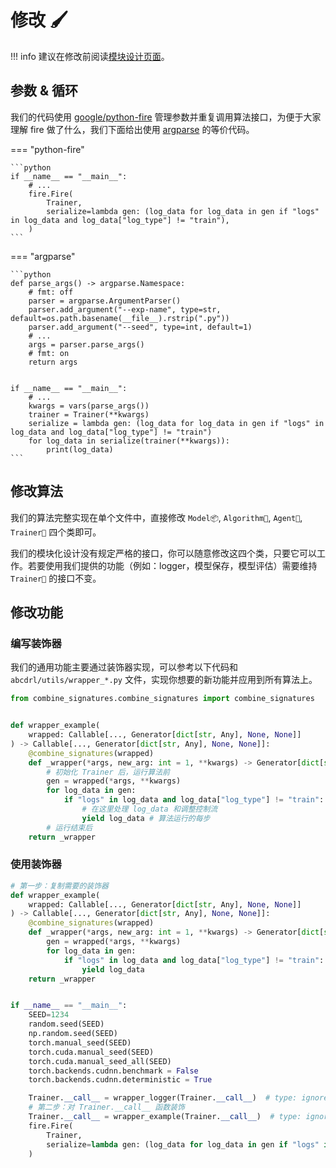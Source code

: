 # 修改 🖌

!!! info
    建议在修改前阅读[模块设计页面](abstractions.zh.md)。

## 参数 & 循环

我们的代码使用 [google/python-fire](https://github.com/google/python-fire) 管理参数并重复调用算法接口，为便于大家理解 fire 做了什么，我们下面给出使用 [argparse](https://docs.python.org/3/library/argparse.html) 的等价代码。

=== "python-fire"

    ```python
    if __name__ == "__main__":
        # ...
        fire.Fire(
            Trainer,
            serialize=lambda gen: (log_data for log_data in gen if "logs" in log_data and log_data["log_type"] != "train"),
        )
    ```

=== "argparse"

    ```python
    def parse_args() -> argparse.Namespace:
        # fmt: off
        parser = argparse.ArgumentParser()
        parser.add_argument("--exp-name", type=str, default=os.path.basename(__file__).rstrip(".py"))
        parser.add_argument("--seed", type=int, default=1)
        # ...
        args = parser.parse_args()
        # fmt: on
        return args


    if __name__ == "__main__":
        # ...
        kwargs = vars(parse_args())
        trainer = Trainer(**kwargs)
        serialize = lambda gen: (log_data for log_data in gen if "logs" in log_data and log_data["log_type"] != "train")
        for log_data in serialize(trainer(**kwargs)):
            print(log_data)
    ```

## 修改算法

我们的算法完整实现在单个文件中，直接修改 `Model📦`, `Algorithm👣`, `Agent🤖`, `Trainer🔁` 四个类即可。

我们的模块化设计没有规定严格的接口，你可以随意修改这四个类，只要它可以工作。若要使用我们提供的功能（例如：logger，模型保存，模型评估）需要维持 `Trainer🔁` 的接口不变。

## 修改功能

### 编写装饰器

我们的通用功能主要通过装饰器实现，可以参考以下代码和 `abcdrl/utils/wrapper_*.py` 文件，实现你想要的新功能并应用到所有算法上。

```python hl_lines="8-9 13 15"
from combine_signatures.combine_signatures import combine_signatures


def wrapper_example(
    wrapped: Callable[..., Generator[dict[str, Any], None, None]]
) -> Callable[..., Generator[dict[str, Any], None, None]]:
    @combine_signatures(wrapped)
    def _wrapper(*args, new_arg: int = 1, **kwargs) -> Generator[dict[str, Any], None, None]: # 添加额外的参数
        # 初始化 Trainer 后，运行算法前
        gen = wrapped(*args, **kwargs)
        for log_data in gen:
            if "logs" in log_data and log_data["log_type"] != "train":
                # 在这里处理 log_data 和调整控制流
                yield log_data # 算法运行的每步
        # 运行结束后
    return _wrapper
```

### 使用装饰器

```python hl_lines="1-11 25-26"
# 第一步：复制需要的装饰器
def wrapper_example(
    wrapped: Callable[..., Generator[dict[str, Any], None, None]]
) -> Callable[..., Generator[dict[str, Any], None, None]]:
    @combine_signatures(wrapped)
    def _wrapper(*args, new_arg: int = 1, **kwargs) -> Generator[dict[str, Any], None, None]:
        gen = wrapped(*args, **kwargs)
        for log_data in gen:
            if "logs" in log_data and log_data["log_type"] != "train":
                yield log_data
    return _wrapper


if __name__ == "__main__":
    SEED=1234
    random.seed(SEED)
    np.random.seed(SEED)
    torch.manual_seed(SEED)
    torch.cuda.manual_seed(SEED)
    torch.cuda.manual_seed_all(SEED)
    torch.backends.cudnn.benchmark = False
    torch.backends.cudnn.deterministic = True

    Trainer.__call__ = wrapper_logger(Trainer.__call__)  # type: ignore[assignment]
    # 第二步：对 Trainer.__call__ 函数装饰
    Trainer.__call__ = wrapper_example(Trainer.__call__)  # type: ignore[assignment]
    fire.Fire(
        Trainer,
        serialize=lambda gen: (log_data for log_data in gen if "logs" in log_data and log_data["log_type"] != "train"),
    )
```

